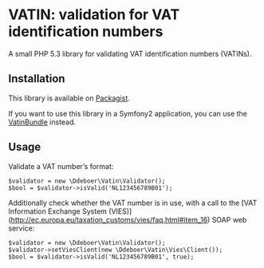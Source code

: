 VATIN: validation for VAT identification numbers
================================================

A small PHP 5.3 library for validating VAT identification numbers (VATINs).

Installation
------------

This library is available on [Packagist](http://packagist.org/packages/ddeboer/vatin).

If you want to use this library in a Symfony2 application, you can use the
[VatinBundle](https://github.com/ddeboer/vatin-bundle) instead.

Usage
-----

Validate a VAT number’s format:

    $validator = new \Ddeboer\Vatin\Validator();
    $bool = $validator->isValid('NL123456789B01');

Additionally check whether the VAT number is in use, with a call to the [VAT
Information Exchange System (VIES)]
(http://ec.europa.eu/taxation_customs/vies/faq.html#item_16) SOAP web service:

    $validator = new \Ddeboer\Vatin\Validator();
    $validator->setViesClient(new \Ddeboer\Vatin\Vies\Client());
    $bool = $validator->isValid('NL123456789B01', true);